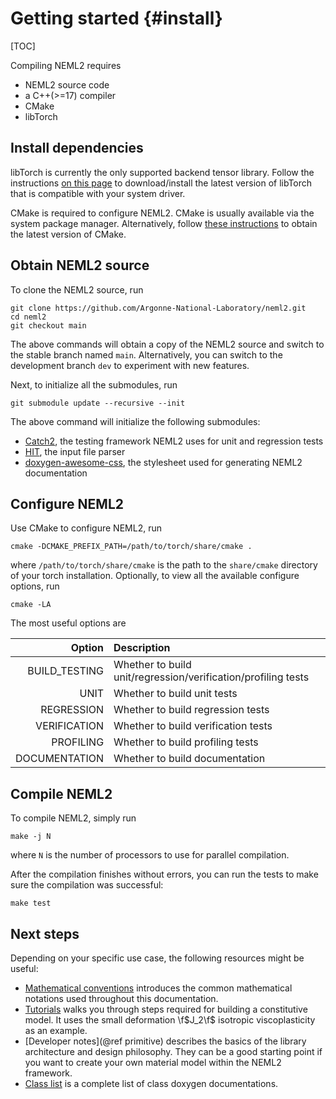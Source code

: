 # Getting started {#install}

[TOC]

Compiling NEML2 requires 
- NEML2 source code
- a C++(>=17) compiler
- CMake
- libTorch

## Install dependencies

libTorch is currently the only supported backend tensor library. Follow the instructions [on this page](https://pytorch.org/get-started/locally/) to download/install the latest version of libTorch that is compatible with your system driver.

CMake is required to configure NEML2. CMake is usually available via the system package manager. Alternatively, follow [these instructions](https://cmake.org/install/) to obtain the latest version of CMake.

## Obtain NEML2 source

To clone the NEML2 source, run

```
git clone https://github.com/Argonne-National-Laboratory/neml2.git
cd neml2
git checkout main
```

The above commands will obtain a copy of the NEML2 source and switch to the stable branch named `main`. Alternatively, you can switch to the development branch `dev` to experiment with new features.

Next, to initialize all the submodules, run

```
git submodule update --recursive --init
```

The above command will initialize the following submodules:
- [Catch2](https://github.com/catchorg/Catch2/tree/v2.x), the testing framework NEML2 uses for unit and regression tests
- [HIT](https://github.com/idaholab/moose/tree/next/framework/contrib/hit), the input file parser
- [doxygen-awesome-css](https://github.com/jothepro/doxygen-awesome-css), the stylesheet used for generating NEML2 documentation

## Configure NEML2

Use CMake to configure NEML2, run

```
cmake -DCMAKE_PREFIX_PATH=/path/to/torch/share/cmake .
```
where `/path/to/torch/share/cmake` is the path to the `share/cmake` directory of your torch installation. Optionally, to view all the available configure options, run
```
cmake -LA
```

The most useful options are

|        Option | Description                                                   |
| ------------: | :------------------------------------------------------------ |
| BUILD_TESTING | Whether to build unit/regression/verification/profiling tests |
|          UNIT | Whether to build unit tests                                   |
|    REGRESSION | Whether to build regression tests                             |
|  VERIFICATION | Whether to build verification tests                           |
|     PROFILING | Whether to build profiling tests                              |
| DOCUMENTATION | Whether to build documentation                                |

## Compile NEML2

To compile NEML2, simply run
```
make -j N
```
where `N` is the number of processors to use for parallel compilation.

After the compilation finishes without errors, you can run the tests to make sure the compilation was successful:
```
make test
```

## Next steps

Depending on your specific use case, the following resources might be useful:

- [Mathematical conventions](math.md) introduces the common mathematical notations used throughout this documentation.
- [Tutorials](tutorials/index.md) walks you through steps required for building a constitutive model. It uses the small deformation \f$J_2\f$ isotropic viscoplasticity as an example.
- [Developer notes](@ref primitive) describes the basics of the library architecture and design philosophy. They can be a good starting point if you want to create your own material model within the NEML2 framework.
- [Class list](annotated.html) is a complete list of class doxygen documentations.
